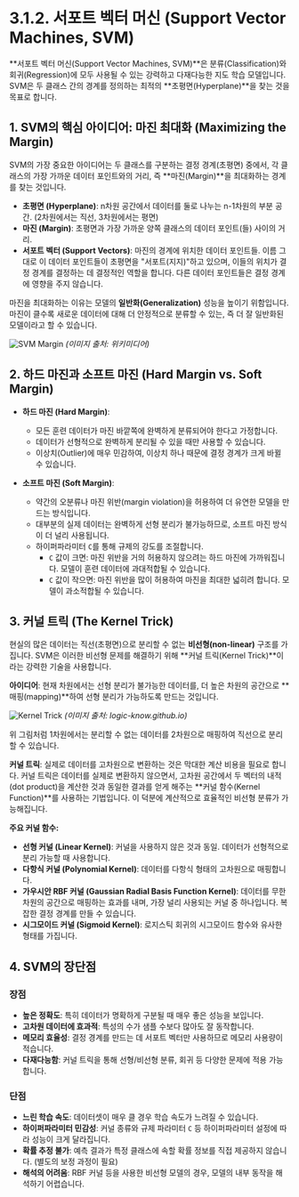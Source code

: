 # 3.1.2. 서포트 벡터 머신 (Support Vector Machines, SVM)

**서포트 벡터 머신(Support Vector Machines, SVM)**은 분류(Classification)와 회귀(Regression)에 모두 사용될 수 있는 강력하고 다재다능한 지도 학습 모델입니다. SVM은 두 클래스 간의 경계를 정의하는 최적의 **초평면(Hyperplane)**을 찾는 것을 목표로 합니다.

## 1. SVM의 핵심 아이디어: 마진 최대화 (Maximizing the Margin)

SVM의 가장 중요한 아이디어는 두 클래스를 구분하는 결정 경계(초평면) 중에서, 각 클래스의 가장 가까운 데이터 포인트와의 거리, 즉 **마진(Margin)**을 최대화하는 경계를 찾는 것입니다.

- **초평면 (Hyperplane)**: n차원 공간에서 데이터를 둘로 나누는 n-1차원의 부분 공간. (2차원에서는 직선, 3차원에서는 평면)
- **마진 (Margin)**: 초평면과 가장 가까운 양쪽 클래스의 데이터 포인트(들) 사이의 거리.
- **서포트 벡터 (Support Vectors)**: 마진의 경계에 위치한 데이터 포인트들. 이름 그대로 이 데이터 포인트들이 초평면을 "서포트(지지)"하고 있으며, 이들의 위치가 결정 경계를 결정하는 데 결정적인 역할을 합니다. 다른 데이터 포인트들은 결정 경계에 영향을 주지 않습니다.

마진을 최대화하는 이유는 모델의 **일반화(Generalization)** 성능을 높이기 위함입니다. 마진이 클수록 새로운 데이터에 대해 더 안정적으로 분류할 수 있는, 즉 더 잘 일반화된 모델이라고 할 수 있습니다.

![SVM Margin](https://upload.wikimedia.org/wikipedia/commons/thumb/7/72/SVM_margin.png/400px-SVM_margin.png)
*(이미지 출처: 위키미디어)*

## 2. 하드 마진과 소프트 마진 (Hard Margin vs. Soft Margin)

- **하드 마진 (Hard Margin)**:
  - 모든 훈련 데이터가 마진 바깥쪽에 완벽하게 분류되어야 한다고 가정합니다.
  - 데이터가 선형적으로 완벽하게 분리될 수 있을 때만 사용할 수 있습니다.
  - 이상치(Outlier)에 매우 민감하여, 이상치 하나 때문에 결정 경계가 크게 바뀔 수 있습니다.

- **소프트 마진 (Soft Margin)**:
  - 약간의 오분류나 마진 위반(margin violation)을 허용하여 더 유연한 모델을 만드는 방식입니다.
  - 대부분의 실제 데이터는 완벽하게 선형 분리가 불가능하므로, 소프트 마진 방식이 더 널리 사용됩니다.
  - 하이퍼파라미터 `C`를 통해 규제의 강도를 조절합니다.
    - `C` 값이 크면: 마진 위반을 거의 허용하지 않으려는 하드 마진에 가까워집니다. 모델이 훈련 데이터에 과대적합될 수 있습니다.
    - `C` 값이 작으면: 마진 위반을 많이 허용하여 마진을 최대한 넓히려 합니다. 모델이 과소적합될 수 있습니다.

## 3. 커널 트릭 (The Kernel Trick)

현실의 많은 데이터는 직선(초평면)으로 분리할 수 없는 **비선형(non-linear)** 구조를 가집니다. SVM은 이러한 비선형 문제를 해결하기 위해 **커널 트릭(Kernel Trick)**이라는 강력한 기술을 사용합니다.

**아이디어**: 현재 차원에서는 선형 분리가 불가능한 데이터를, 더 높은 차원의 공간으로 **매핑(mapping)**하여 선형 분리가 가능하도록 만드는 것입니다.

![Kernel Trick](https://raw.githubusercontent.com/logic-know/ml-course/master/images/svm-kernel-trick.png)
*(이미지 출처: logic-know.github.io)*

위 그림처럼 1차원에서는 분리할 수 없는 데이터를 2차원으로 매핑하여 직선으로 분리할 수 있습니다.

**커널 트릭**: 실제로 데이터를 고차원으로 변환하는 것은 막대한 계산 비용을 필요로 합니다. 커널 트릭은 데이터를 실제로 변환하지 않으면서, 고차원 공간에서 두 벡터의 내적(dot product)을 계산한 것과 동일한 결과를 얻게 해주는 **커널 함수(Kernel Function)**를 사용하는 기법입니다. 이 덕분에 계산적으로 효율적인 비선형 분류가 가능해집니다.

**주요 커널 함수:**
- **선형 커널 (Linear Kernel)**: 커널을 사용하지 않은 것과 동일. 데이터가 선형적으로 분리 가능할 때 사용합니다.
- **다항식 커널 (Polynomial Kernel)**: 데이터를 다항식 형태의 고차원으로 매핑합니다.
- **가우시안 RBF 커널 (Gaussian Radial Basis Function Kernel)**: 데이터를 무한 차원의 공간으로 매핑하는 효과를 내며, 가장 널리 사용되는 커널 중 하나입니다. 복잡한 결정 경계를 만들 수 있습니다.
- **시그모이드 커널 (Sigmoid Kernel)**: 로지스틱 회귀의 시그모이드 함수와 유사한 형태를 가집니다.

## 4. SVM의 장단점

### 장점
- **높은 정확도**: 특히 데이터가 명확하게 구분될 때 매우 좋은 성능을 보입니다.
- **고차원 데이터에 효과적**: 특성의 수가 샘플 수보다 많아도 잘 동작합니다.
- **메모리 효율성**: 결정 경계를 만드는 데 서포트 벡터만 사용하므로 메모리 사용량이 적습니다.
- **다재다능함**: 커널 트릭을 통해 선형/비선형 분류, 회귀 등 다양한 문제에 적용 가능합니다.

### 단점
- **느린 학습 속도**: 데이터셋이 매우 클 경우 학습 속도가 느려질 수 있습니다.
- **하이퍼파라미터 민감성**: 커널 종류와 규제 파라미터 `C` 등 하이퍼파라미터 설정에 따라 성능이 크게 달라집니다.
- **확률 추정 불가**: 예측 결과가 특정 클래스에 속할 확률 정보를 직접 제공하지 않습니다. (별도의 보정 과정이 필요)
- **해석의 어려움**: RBF 커널 등을 사용한 비선형 모델의 경우, 모델의 내부 동작을 해석하기 어렵습니다.

